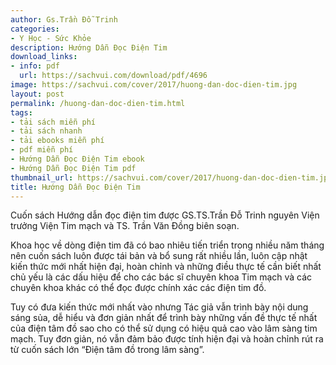 ```yaml
---
author: Gs.Trần Đỗ Trinh
categories:
- Y Học - Sức Khỏe
description: Hướng Dẫn Đọc Điện Tim
download_links:
- info: pdf
  url: https://sachvui.com/download/pdf/4696
image: https://sachvui.com/cover/2017/huong-dan-doc-dien-tim.jpg
layout: post
permalink: /huong-dan-doc-dien-tim.html
tags:
- tải sách miễn phí
- tải sách nhanh
- tải ebooks miễn phí
- pdf miễn phí
- Hướng Dẫn Đọc Điện Tim ebook
- Hướng Dẫn Đọc Điện Tim pdf
thumbnail_url: https://sachvui.com/cover/2017/huong-dan-doc-dien-tim.jpg
title: Hướng Dẫn Đọc Điện Tim
---
```


 <div class="item-desc text-justify"> <p>Cuốn sách Hướng dẫn đọc điện tim được GS.TS.Trần Đỗ Trinh nguyên Viện trưởng Viện Tim mạch và TS. Trần Văn Đồng biên soạn.</p><p>Khoa học về dòng điện tim đã có bao nhiêu tiến triển trong nhiều năm tháng nên cuốn sách luôn được tái bản và bổ sung rất nhiều lần, luôn cập nhật kiến thức mới nhất hiện đại, hoàn chỉnh và những điều thực tế cần biết nhất chủ yếu là các dấu hiệu để cho các bác sĩ chuyên khoa Tim mạch và các chuyên khoa khác có thể đọc được chính xác các điện tim đồ.</p><p>Tuy có đưa kiến thức mới nhất vào nhưng Tác giả vẫn trình bày nội dung sáng sủa, dễ hiểu và đơn giản nhất để trình bày những vấn đề thực tế nhất của điện tâm đồ sao cho có thể sử dụng có hiệu quả cao vào lâm sàng tim mạch. Tuy đơn giản, nó vẫn đảm bảo được tính hiện đại và hoàn chỉnh rút ra từ cuốn sách lớn “Điện tâm đồ trong lâm sàng”.</p> </div>